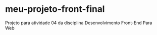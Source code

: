 # meu-projeto-front-final
Projeto para atividade 04 da disciplina Desenvolvimento Front-End Para Web
